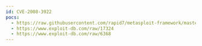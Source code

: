 ```yaml
---
id: CVE-2008-3922
pocs:
  - https://raw.githubusercontent.com/rapid7/metasploit-framework/master/modules/exploits/unix/webapp/awstatstotals_multisort.rb
  - https://www.exploit-db.com/raw/17324
  - https://www.exploit-db.com/raw/6368
---
```

